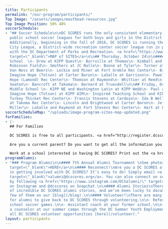 ```yaml
---
title: Participants
permalink: "/our-program/participants/"
Top Image: "/assets/images/masthead-resources.jpg"
Top Image Position: 50% 40%
soccerSchedule:
- "## Soccer Schedule\n\nDC SCORES runs the only consistent elementary and middle
  public school soccer leagues for both boys and girls in the District of Columbia.
  Additionally, beginning in the fall of 2016, DC SCORES is running the DC SCORES
  City League, a District-wide recreation center soccer league run in partnership
  with the DC Department of Parks and Recreation. <a href=\"https://www.google.com/maps/d/u/0/viewer?mid=1ArueGtkLKryfnhjFva-7hHSZlD8&ll=38.8939219214454%2C-77.01469049999997&z=12\"
  target=\"_blank\">MAP of SITES</a>\n\n## Thursday, October 24\n\n#### Elementary
  School  \n- Drew at KIPP Quest\n- Burrville at Thomas\n- Kimball and Aiton at Jackie
  Robinson Field\n- Smothers at JC Nalle\n- Boone at Tyler\n- Turner at Amidon-Bowen\n-
  Van Ness at Beers\n- Leckie and Miner at Fort Greble Rec Center\n- Brightwood and
  Imagine Hope (Tolson) at Carter Baron\n- LaSalle at Garrison\n- Powell at Imagine
  Hope (Lamond) Rec Center\n- Thomson at Raymond\n- Whittier at Reed\n- Tubman at
  Seaton\n- Bancroft at Takoma\n- Barnard at Truesdell\n\n## Friday, October 25\n\n####
  Middle School \n- KIPP NE and Washington Latin at KIPP Webb\n- Paul at KIPP WIll\n-
  Imagine Hope (Tolson) at KIPP AIM\n- Inspired Teaching School and KIPP Valor at
  Turkey Thicket Rec Center\n- Francis Stevens at Cardozo\n- Ida B Wells and Truesdell
  at Takoma Rec Center\n- Lincoln and Brightwood at Carter Baron\n- Jefferson at Kelly
  Miller\n- LaSalle and Raymond at Fort Stevens Rec Center\n- Hart at Leckie"
soccerScheduleMap: "/uploads/image-program-sites-map-updated.png"
forFamilies:
- |-
  ## For Families

  DC SCORES is free to all participants. <a href="http://register.dcscores.org" target="_blank">Register your child/children</a> for the next DC SCORES programming season (we’re year-round), or for summer camps <a href="http://summer.dcscores.org/" target="_blank">HERE</a>

  Are you a current parent? Do you want to get all the information you need? Click <a href="https://parents.dcscores.org/" target="_blank">HERE</a>

  Work at a school interested in having DC SCORES? Print out the <a href="https://drive.google.com/file/d/11F1BG9gXQWi7vK1bQ2W-K74CERlA6aP1/view?usp=sharing" target="_blank">application form</a>.
programAlumni:
- "### Program Alumni\n\n#### 7th Annual Alumni Tournament \nSee photos <a href=\"https://www.flickr.com/photos/dcscorespictures/albums/72157691961383872\"
  target=\"_blank\">HERE</a>\n\n#### Reconnect!\nAre you a DC SCORES alumnus interested
  in getting involved with DC SCORES? It’s easy to do! Simply email <a href=\"mailto:alumni@dcscores.org\"
  target=\"_blank\">alumni@dcscores.org</a>. You can also connect on social media
  by following <a href=\"https://www.instagram.com/DCSalumni/\" target=\"_blank\">@DCSalumni</a>
  on Instagram and @dcscores on Snapchat.\n\n#### Alumni Stories\nThere are hundreds
  of incredible DC SCORES alumni stories, and we’ve been lucky to document just a
  few of them on our [blog](/blog).\n\n#### Volunteer!\nThere are many great ways
  for alumni to give back to DC SCORES through volunteering.\n\n- Referee elementary
  school soccer games.\n\n- Assistant coach at your former school.\n\n- Apply to be
  a counselor at our summer camps through the DC Summer Youth Employment Program (SYEP).\n\nView
  all DC SCORES volunteer opportunities [here](/volunteer)."
layout: participants
---
```


> # 
